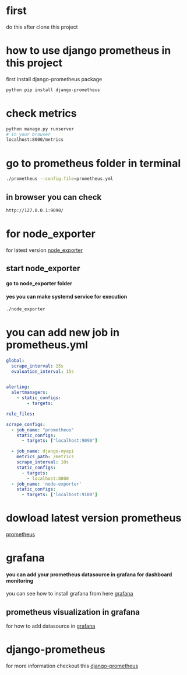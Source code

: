 # first
do this after clone this project 

# how to use django prometheus in this project 
first install django-prometheus package 

```bash 
python pip install django-prometheus
```

# check metrics 
```bash
python manage.py runserver
# in your browser
localhost:8000/metrics
```
# go to prometheus folder in terminal
```bash
./prometheus --config.file=prometheus.yml
```
## in browser you can check
```bash
http://127.0.0.1:9090/
```

# for node_exporter
for latest version [node_exporter](https://prometheus.io/download/#node_exporter)

## start node_exporter
#### go to node_exporter folder
#### yes you can make systemd service for execution 
```bash
./node_exporter
```

# you can add new job in prometheus.yml 
```yaml
global:
  scrape_interval: 15s 
  evaluation_interval: 15s 


alerting:
  alertmanagers:
    - static_configs:
        - targets:

rule_files:

scrape_configs:
  - job_name: "prometheus"
    static_configs:
      - targets: ["localhost:9090"]

  - job_name: django-myapi
    metrics_path: /metrics
    scrape_interval: 10s
    static_configs:
      - targets:
        - localhost:8000
  - job_name: 'node-exporter'
    static_configs:
      - targets: ['localhost:9100']
```
# dowload latest version prometheus 
[prometheus](https://prometheus.io/download/)

# grafana 
#### you can add your prometheus datasource in grafana for dashboard monitoring 
you can see how to install grafana from here [grafana](https://grafana.com/docs/grafana/latest/installation/)

## prometheus visualization in grafana 
for how to add datasource in [grafana](https://prometheus.io/docs/visualization/grafana/)

# django-prometheus 
for more information checkout this [django-prometheus](https://github.com/korfuri/django-prometheus)





